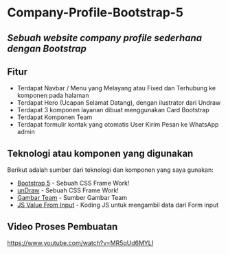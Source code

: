 # Company-Profile-Bootstrap-5
## _Sebuah website company profile sederhana dengan Bootstrap_

## Fitur

- Terdapat Navbar / Menu yang Melayang atau Fixed dan Terhubung ke komponen pada halaman
- Terdapat Hero (Ucapan Selamat Datang), dengan ilustrator dari Undraw
- Terdapat 3 komponen layanan dibuat menggunakan Card Bootstrap
- Terdapat Komponen Team
- Terdapat formulir kontak yang otomatis User Kirim Pesan ke WhatsApp admin

## Teknologi atau komponen yang digunakan
Berikut adalah sumber dari teknologi dan komponen yang saya gunakan:

- [Bootstrap 5](https://getbootstrap.com/docs/5.0/getting-started/introduction/) - Sebuah CSS Frame Work!
- [unDraw](https://undraw.co/illustrations) - Sebuah CSS Frame Work!
- [Gambar Team](https://bootsnipp.com/snippets/nNoMz) - Sumber Gambar Team
- [JS Value From Input](https://www.w3schools.com/jsref/tryit.asp?filename=tryjsref_text_value) - Koding JS untuk mengambil data dari Form input

## Video Proses Pembuatan
https://www.youtube.com/watch?v=MR5qUd6MYLI

